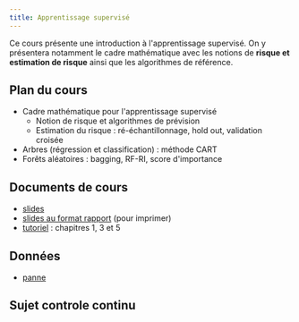 ```yaml
---
title: Apprentissage supervisé
---
```


Ce cours présente une introduction à l'apprentissage supervisé. On y présentera notamment le cadre mathématique avec les notions de **risque et estimation de risque** ainsi que les algorithmes de référence.

## Plan du cours

- Cadre mathématique pour l'apprentissage supervisé
  - Notion de risque et algorithmes de prévision
  - Estimation du risque : ré-échantillonnage, hold out, validation croisée
- Arbres (régression et classification) : méthode CART
- Forêts aléatoires : bagging, RF-RI, score d'importance

## Documents de cours

- [slides](cours_app_sup_R2.pdf)
- [slides au format rapport](cours_app_sup_R2_article.pdf) (pour imprimer)
- [tutoriel](https://lrouviere.github.io/TUTO_ML/) : chapitres 1, 3 et 5

<!---
- [compléments sur les arbres](complements_arbres.pdf)
- [compléments sur les forêts aléatoires](complements_forets.pdf)
--->



## Données

- [panne](panne.txt)


## Sujet controle continu

<!---
- [Février 2019](devoir_fevrier2019.pdf)
--->